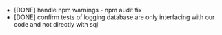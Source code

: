 * [DONE] handle npm warnings - npm audit fix
* [DONE] confirm tests of logging database are only interfacing with our code and not directly with sql